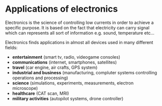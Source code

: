 # Applications of electronics  

Electronics is the science of controlling low currents in order to achieve a specific purpose. It is based on the fact that electricity can carry signal which can represents all sort of information e.g. sound, temperature etc...  

Electronics finds applications in almost all devices used in many different fields:  

* **entertainment** (smart tv, radio, videogame consoles)
* **communications** (internet, smartphones, satellites)
* **travel** (car engine, air crafts, GPS system)
* **industrial and business** (manufacturing, compluter systems controlling operations and processing)
* **science** (simulations, experiments, measurements, electron microscope)
* **healthcare** (CAT scan, MRI)
* **military activities** (autopilot systems, drone controller)